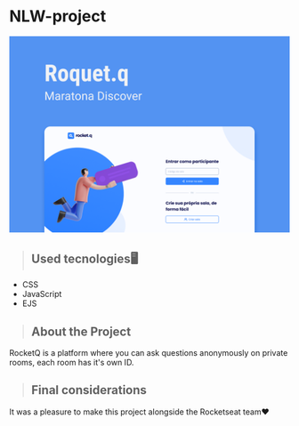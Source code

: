 # NLW-project

<img src="public/images/Rocket.qCapaNLW.png" alt="foto capa RocketQ" max-width="100%"/>

> <h2> Used tecnologies🖥️ </h2>

<ul>
  <li>CSS</li>
  <li>JavaScript</li>
  <li>EJS</li>
</ul>

> <h2> About the Project </h2>

<p>RocketQ is a platform where you can ask questions anonymously on private rooms, each room has it's own ID.</p>

> <h2>Final considerations</h2>

<p>It was a pleasure to make this project alongside the Rocketseat team❤️</p>
